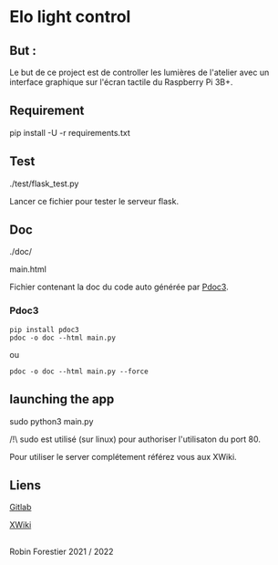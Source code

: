 # Elo light control #

## But : ##

Le but de ce project est de controller les lumières de l'atelier avec un interface graphique sur l'écran tactile du Raspberry Pi 3B+.

## Requirement ##

pip install -U -r requirements.txt

## Test ##

./test/flask_test.py

Lancer ce fichier pour tester le serveur flask.

## Doc ##

./doc/

main.html

Fichier contenant la doc du code auto générée par [Pdoc3](https://pypi.org/project/pdoc3/).

### Pdoc3 ###

```
pip install pdoc3
pdoc -o doc --html main.py
```

ou

```
pdoc -o doc --html main.py --force
```

## launching the app ##

sudo python3 main.py

/!\ sudo est utilisé (sur linux) pour authoriser l'utilisaton du port 80.

Pour utiliser le server complétement référez vous aux XWiki.

## Liens ##

[Gitlab](http://172.16.32.230/Forestier/controle-des-lumieres-knx)

[XWiki](https://xwiki.serverelo.org/xwiki/bin/view/Centre%20de%20Formation%20ELO/Projets/Controle%20des%20lumières%20KNX/)

## ##

Robin Forestier 2021 / 2022
